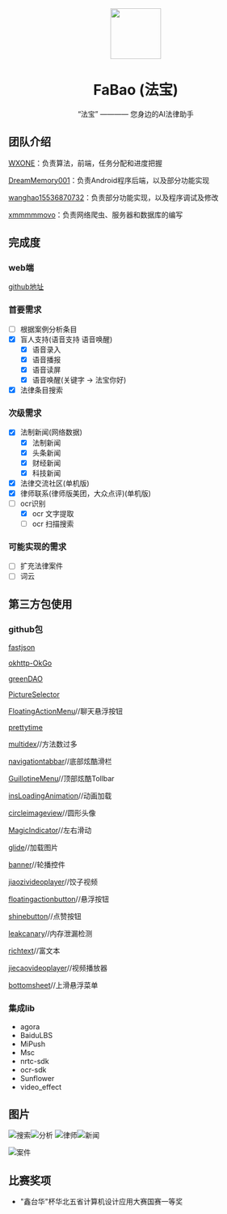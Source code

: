 <div align="center">
<img src="http://ww1.sinaimg.cn/large/006ZO6XQly1fx6quyphwbj307a07aq4t.jpg" height="100px" width="100px"/>

<h1> FaBao (法宝) </h1>

<p>“法宝” ———— 您身边的AI法律助手</p>
</div>

## 团队介绍
[WXONE](https://github.com/WXONE)：负责算法，前端，任务分配和进度把握

[DreamMemory001](https://github.com/DreamMemory001)：负责Android程序后端，以及部分功能实现

[wanghao15536870732](https://github.com/wanghao15536870732)：负责部分功能实现，以及程序调试及修改

[xmmmmmovo](https://github.com/xmmmmmovo)：负责网络爬虫、服务器和数据库的编写

## 完成度

### web端
[github地址](https://github.com/WXONE/HuaWu)

### 首要需求
- [ ] 根据案例分析条目
- [x] 盲人支持(语音支持 语音唤醒)
  - [x] 语音录入
  - [x] 语音播报
  - [x] 语音读屏
  - [x] 语音唤醒(关键字 -> 法宝你好)
- [x] 法律条目搜索

### 次级需求
- [x] 法制新闻(网络数据)
  - [x] 法制新闻 
  - [x] 头条新闻
  - [x] 财经新闻
  - [x] 科技新闻
- [x] 法律交流社区(单机版)
- [x] 律师联系(律师版美团，大众点评)(单机版)
- [ ] ocr识别
  - [x] ocr 文字提取
  - [ ] ocr 扫描搜索

### 可能实现的需求

- [ ] 扩充法律案件
- [ ] 词云

## 第三方包使用

### github包

[fastjson](https://github.com/alibaba/fastjson)

[okhttp-OkGo](https://github.com/jeasonlzy/okhttp-OkGo)

[greenDAO](https://github.com/greenrobot/greenDAO)

[PictureSelector](https://github.com/LuckSiege/PictureSelector)

[FloatingActionMenu](https://github.com/TristanWiley/FloatingActionMenu)//聊天悬浮按钮

[prettytime](https://github.com/ocpsoft/prettytime)

[multidex](https://github.com/TangXiaoLv/Android-Easy-MultiDex)//方法数过多

[navigationtabbar](https://github.com/Devlight/NavigationTabBar)//底部炫酷滑栏

[GuillotineMenu](https://github.com/Yalantis/GuillotineMenu)//顶部炫酷Tollbar

[insLoadingAnimation](https://github.com/qintong91/InsLoadingAnimation)//动画加载

[circleimageview](https://github.com/hdodenhof/CircleImageView)//圆形头像

[MagicIndicator](https://github.com/hackware1993/MagicIndicator)//左右滑动

[glide](https://github.com/bumptech/glide)//加载图片

[banner](https://github.com/youth5201314/banner)//轮播控件

[jiaozivideoplayer](https://github.com/lipangit/JiaoZiVideoPlayer)//饺子视频

[floatingactionbutton](https://github.com/Clans/FloatingActionButton)//悬浮按钮

[shinebutton](https://github.com/ChadCSong/ShineButton)//点赞按钮

[leakcanary](https://github.com/square/leakcanary)//内存泄漏检测

[richtext](https://github.com/zzhoujay/RichText)//富文本

[jiecaovideoplayer](https://github.com/lipangit/JiaoZiVideoPlayer)//视频播放器

[bottomsheet](https://github.com/Flipboard/bottomsheet)//上滑悬浮菜单

### 集成lib

- agora
- BaiduLBS
- MiPush
- Msc
- nrtc-sdk
- ocr-sdk
- Sunflower
- video_effect

## 图片

![搜索](http://ww1.sinaimg.cn/large/006ZO6XQgy1fx6suxmjbyj30ad0hvmy5.jpg)![分析](http://ww1.sinaimg.cn/large/006ZO6XQgy1fx6suxqthrj30810g9q5j.jpg)
![律师](http://ww1.sinaimg.cn/large/006ZO6XQgy1fx6suxmm0aj307v0gcq3v.jpg)![新闻](http://ww1.sinaimg.cn/large/006ZO6XQgy1fx6suxphfkj30al0hmdjw.jpg)

![案件](http://ww1.sinaimg.cn/large/006ZO6XQgy1fx6suxmxlcj30810fl75h.jpg)

## 比赛奖项

- "鑫台华"杯华北五省计算机设计应用大赛国赛一等奖
